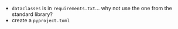 - `dataclasses` is in `requirements.txt`... why not use the one from the standard library?
- create a `pyproject.toml`
